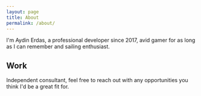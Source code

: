 ```yaml
---
layout: page
title: About
permalink: /about/
---
```


I'm Aydin Erdas, a professional developer since 2017, avid gamer for as long as I can remember and sailing enthusiast.

## Work
Independent consultant, feel free to reach out with any opportunities you think I'd be a great fit for.